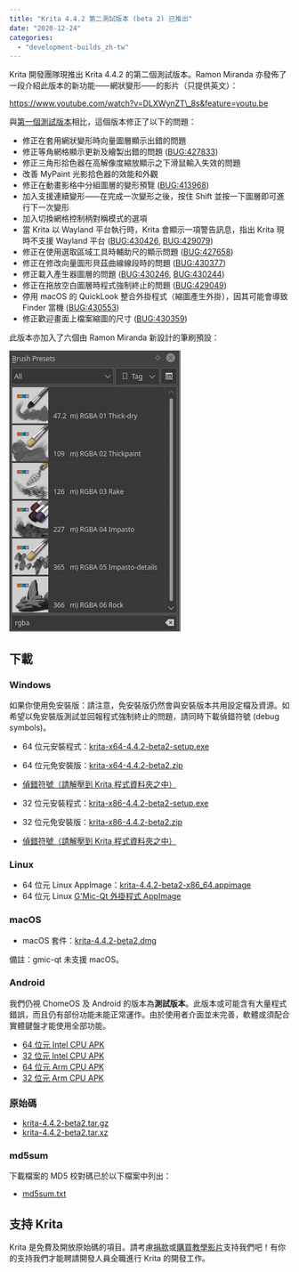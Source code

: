 ```yaml
---
title: "Krita 4.4.2 第二測試版本 (beta 2) 已推出"
date: "2020-12-24"
categories: 
  - "development-builds_zh-tw"
---
```


Krita 開發團隊現推出 Krita 4.4.2 的第二個測試版本。Ramon Miranda 亦發佈了一段介紹此版本的新功能⸺網狀變形⸺的影片（只提供英文）：

https://www.youtube.com/watch?v=DLXWynZT\_8s&feature=youtu.be

與[第一個測試版本](https://krita.org/zh-tw/item/krita-4-4-2-beta-1_zh-tw/)相比，這個版本修正了以下的問題：

- 修正在套用網狀變形時向量圖層顯示出錯的問題
- 修正等角網格顯示更新及繪製出錯的問題 ([BUG:427833](https://bugs.kde.org/show_bug.cgi?id=427833))
- 修正三角形拾色器在高解像度縮放顯示之下滑鼠輸入失效的問題
- 改善 MyPaint 光影拾色器的效能和外觀
- 修正在動畫影格中分組圖層的變形預覽 ([BUG:413968](https://bugs.kde.org/show_bug.cgi?id=413968))
- 加入支援連續變形⸺在完成一次變形之後，按住 Shift 並按一下圖層即可進行下一次變形
- 加入切換網格控制柄對稱模式的選項
- 當 Krita 以 Wayland 平台執行時，Krita 會顯示一項警告訊息，指出 Krita 現時不支援 Wayland 平台 ([BUG:430426](https://bugs.kde.org/show_bug.cgi?id=430426), [BUG:429079](https://bugs.kde.org/show_bug.cgi?id=429079))
- 修正在使用選取區域工具時輔助尺的顯示問題 ([BUG:427658](https://bugs.kde.org/show_bug.cgi?id=427658))
- 修正在修改向量圖形貝茲曲線線段時的問題 ([BUG:430377](https://bugs.kde.org/show_bug.cgi?id=430377))
- 修正載入產生器圖層的問題 ([BUG:430246](https://bugs.kde.org/show_bug.cgi?id=430246), [BUG:430244](https://bugs.kde.org/show_bug.cgi?id=430244))
- 修正在拖放空白圖層時程式強制終止的問題 ([BUG:429049](https://bugs.kde.org/show_bug.cgi?id=429049))
- 停用 macOS 的 QuickLook 整合外掛程式（縮圖產生外掛），因其可能會導致 Finder 當機 ([BUG:430553](https://bugs.kde.org/show_bug.cgi?id=430553))
- 修正歡迎畫面上檔案縮圖的尺寸 ([BUG:430359](https://bugs.kde.org/show_bug.cgi?id=430359))

此版本亦加入了六個由 Ramon Miranda 新設計的筆刷預設：

[![](images/rgba_brushes.png)](https://krita.org/wp-content/uploads/2020/12/rgba_brushes.png)

## 下載

### Windows

如果你使用免安裝版：請注意，免安裝版仍然會與安裝版本共用設定檔及資源。如希望以免安裝版測試並回報程式強制終止的問題，請同時下載偵錯符號 (debug symbols)。

- 64 位元安裝程式：[krita-x64-4.4.2-beta2-setup.exe](https://download.kde.org/unstable/krita/4.4.2-beta2/krita-x64-4.4.2-beta2-setup.exe)
- 64 位元免安裝版：[krita-x64-4.4.2-beta2.zip](https://download.kde.org/unstable/krita/4.4.2-beta2/krita-x64-4.4.2-beta2.zip)
- [偵錯符號（請解壓到 Krita 程式資料夾之中）](https://download.kde.org/unstable/krita/4.4.2-beta2/krita-x64-4.4.2-beta2-dbg.zip)

- 32 位元安裝程式：[krita-x86-4.4.2-beta2-setup.exe](https://download.kde.org/unstable/krita/4.4.2-beta2/krita-x86-4.4.2-beta2-setup.exe)
- 32 位元免安裝版：[krita-x86-4.4.2-beta2.zip](https://download.kde.org/unstable/krita/4.4.2-beta2/krita-x86-4.4.2-beta2.zip)
- [偵錯符號（請解壓到 Krita 程式資料夾之中）](https://download.kde.org/unstable/krita/4.4.2-beta2/krita-x86-4.4.2-beta2-dbg.zip)

### Linux

- 64 位元 Linux AppImage：[krita-4.4.2-beta2-x86\_64.appimage](https://download.kde.org/unstable/krita/4.4.2-beta2/krita-4.4.2-beta2-x86_64.appimage)
- 64 位元 Linux [G'Mic-Qt 外掛程式 AppImage](https://download.kde.org/unstable/krita/4.4.2-beta2/gmic_krita_qt-x86_64.appimage)

### macOS

- macOS 套件：[krita-4.4.2-beta2.dmg](https://download.kde.org/unstable/krita/4.4.2-beta2/krita-4.4.2-beta2.dmg)

備註：gmic-qt 未支援 macOS。

### Android

我們仍視 ChomeOS 及 Android 的版本為**測試版本**。此版本或可能含有大量程式錯誤，而且仍有部份功能未能正常運作。由於使用者介面並未完善，軟體或須配合實體鍵盤才能使用全部功能。

- [64 位元 Intel CPU APK](https://download.kde.org/unstable/krita/4.4.2-beta2/krita-x86_64-4.4.2-beta2.apk)
- [32 位元 Intel CPU APK](https://download.kde.org/unstable/krita/4.4.2-beta2/krita-x86-4.4.2-beta2.apk)
- [64 位元 Arm CPU APK](https://download.kde.org/unstable/krita/4.4.2-beta2/krita-arm64-4.4.2-beta2.apk)
- [32 位元 Arm CPU APK](https://download.kde.org/unstable/krita/4.4.2-beta2/krita-arm32-4.4.2-beta2.apk)

### 原始碼

- [krita-4.4.2-beta2.tar.gz](https://download.kde.org/unstable/krita/4.4.2-beta2/krita-4.4.2-beta2.tar.gz)
- [krita-4.4.2-beta2.tar.xz](https://download.kde.org/unstable/krita/4.4.2-beta2/krita-4.4.2-beta2.tar.xz)

### md5sum

下載檔案的 MD5 校對碼已於以下檔案中列出：

- [md5sum.txt](https://download.kde.org/unstable/krita/4.4.2-beta2/md5sum.txt)

## 支持 Krita

Krita 是免費及開放原始碼的項目。請考慮[捐款](https://krita.org/en/support-us/donations/)或[購買教學影片](https://krita.org/en/shop/)支持我們吧！有你的支持我們才能聘請開發人員全職進行 Krita 的開發工作。
